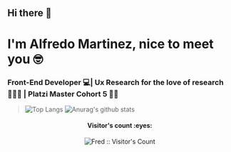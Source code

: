 ## Hi there 👋



# I'm Alfredo Martinez, nice to meet you 🤓

### Front-End Developer 💻| Ux Research for the love of research 🕵🏾‍♂️ | Platzi Master Cohort 5 💪💚



>![Top Langs](https://github-readme-stats.vercel.app/api/top-langs/?username=alfredomtzg&theme=radical)
>![Anurag's github stats](https://github-readme-stats.vercel.app/api?username=alfredomtzg&theme=radical)
<h4 align="center">Visitor's count :eyes:</h4>

<p align="center"><img src="https://profile-counter.glitch.me/{alfredomtzg}/count.svg" alt="Fred :: Visitor's Count" /></p>
